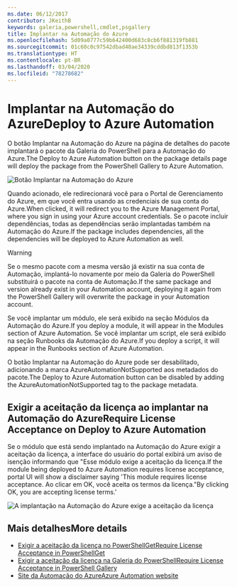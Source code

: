 ```yaml
---
ms.date: 06/12/2017
contributor: JKeithB
keywords: galeria,powershell,cmdlet,psgallery
title: Implantar na Automação do Azure
ms.openlocfilehash: 5d09a0777c59b642400d683c8cb6f881319fb881
ms.sourcegitcommit: 01c60c0c97542dbad48ae34339cddbd813f1353b
ms.translationtype: HT
ms.contentlocale: pt-BR
ms.lasthandoff: 03/04/2020
ms.locfileid: "78278682"
---
```

# <a name="deploy-to-azure-automation"></a><span data-ttu-id="590d8-103">Implantar na Automação do Azure</span><span class="sxs-lookup"><span data-stu-id="590d8-103">Deploy to Azure Automation</span></span>

<span data-ttu-id="590d8-104">O botão Implantar na Automação do Azure na página de detalhes do pacote implantará o pacote da Galeria do PowerShell para a Automação do Azure.</span><span class="sxs-lookup"><span data-stu-id="590d8-104">The Deploy to Azure Automation button on the package details page will deploy the package from the PowerShell Gallery to Azure Automation.</span></span>

![Botão Implantar na Automação do Azure](media/deploy-to-azure-automation/DeployToAzureAutomationButton.png)

<span data-ttu-id="590d8-106">Quando acionado, ele redirecionará você para o Portal de Gerenciamento do Azure, em que você entra usando as credenciais de sua conta do Azure.</span><span class="sxs-lookup"><span data-stu-id="590d8-106">When clicked, it will redirect you to the Azure Management Portal, where you sign in using your Azure account credentials.</span></span>
<span data-ttu-id="590d8-107">Se o pacote incluir dependências, todas as dependências serão implantadas também na Automação do Azure.</span><span class="sxs-lookup"><span data-stu-id="590d8-107">If the package includes dependencies, all the dependencies will be deployed to Azure Automation as well.</span></span>

> [!WARNING]
> <span data-ttu-id="590d8-108">Se o mesmo pacote com a mesma versão já existir na sua conta de Automação, implantá-lo novamente por meio da Galeria do PowerShell substituirá o pacote na conta de Automação.</span><span class="sxs-lookup"><span data-stu-id="590d8-108">If the same package and version already exist in your Automation account, deploying it again from the PowerShell Gallery will overwrite the package in your Automation account.</span></span>

<span data-ttu-id="590d8-109">Se você implantar um módulo, ele será exibido na seção Módulos da Automação do Azure.</span><span class="sxs-lookup"><span data-stu-id="590d8-109">If you deploy a module, it will appear in the Modules section of Azure Automation.</span></span>  <span data-ttu-id="590d8-110">Se você implantar um script, ele será exibido na seção Runbooks da Automação do Azure.</span><span class="sxs-lookup"><span data-stu-id="590d8-110">If you deploy a script, it will appear in the Runbooks section of Azure Automation.</span></span>

<span data-ttu-id="590d8-111">O botão Implantar na Automação do Azure pode ser desabilitado, adicionando a marca AzureAutomationNotSupported aos metadados do pacote.</span><span class="sxs-lookup"><span data-stu-id="590d8-111">The Deploy to Azure Automation button can be disabled by adding the AzureAutomationNotSupported tag to the package metadata.</span></span>

## <a name="require-license-acceptance-on-deploy-to-azure-automation"></a><span data-ttu-id="590d8-112">Exigir a aceitação da licença ao implantar na Automação do Azure</span><span class="sxs-lookup"><span data-stu-id="590d8-112">Require License Acceptance on Deploy to Azure Automation</span></span>

<span data-ttu-id="590d8-113">Se o módulo que está sendo implantado na Automação do Azure exigir a aceitação da licença, a interface do usuário do portal exibirá um aviso de isenção informando que "Esse módulo exige a aceitação da licença.</span><span class="sxs-lookup"><span data-stu-id="590d8-113">If the module being deployed to Azure Automation requires license acceptance, portal UI will show a disclaimer saying 'This module requires license acceptance.</span></span> <span data-ttu-id="590d8-114">Ao clicar em OK, você aceita os termos da licença."</span><span class="sxs-lookup"><span data-stu-id="590d8-114">By clicking OK, you are accepting license terms.'</span></span>

![A implantação na Automação do Azure exige a aceitação da licença](media/deploy-to-azure-automation/DeployToAzureAutomationRequireLicenseAcceptanceDisclaimer.png)

## <a name="more-details"></a><span data-ttu-id="590d8-116">Mais detalhes</span><span class="sxs-lookup"><span data-stu-id="590d8-116">More details</span></span>

- [<span data-ttu-id="590d8-117">Exigir a aceitação da licença no PowerShellGet</span><span class="sxs-lookup"><span data-stu-id="590d8-117">Require License Acceptance in PowerShellGet</span></span>](../../concepts/module-license-acceptance.md)
- [<span data-ttu-id="590d8-118">Exigir a aceitação da licença na Galeria do PowerShell</span><span class="sxs-lookup"><span data-stu-id="590d8-118">Require License Acceptance in PowerShell Gallery</span></span>](packages-that-require-license-acceptance.md)
- [<span data-ttu-id="590d8-119">Site da Automação do Azure</span><span class="sxs-lookup"><span data-stu-id="590d8-119">Azure Automation website</span></span>](https://azure.microsoft.com/services/automation/)
